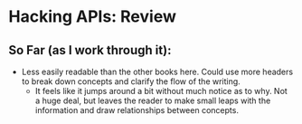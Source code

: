 # Hacking APIs: Review

## So Far (as I work through it):

- Less easily readable than the other books here. Could use more headers to break down concepts and clarify the flow of the writing.
  - It feels like it jumps around a bit without much notice as to why. Not a huge deal, but leaves the reader to make small leaps with the information and draw relationships between concepts.
